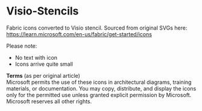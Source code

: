 # Visio-Stencils

Fabric icons converted to Visio stencil.  Sourced from original SVGs here:  
https://learn.microsoft.com/en-us/fabric/get-started/icons

Please note:
- No text with icon
- Icons arrive quite small

**Terms** (as per original article)  
Microsoft permits the use of these icons in architectural diagrams, training materials, or documentation. You may copy, distribute, and display the icons only for the permitted use unless granted explicit permission by Microsoft. Microsoft reserves all other rights.


